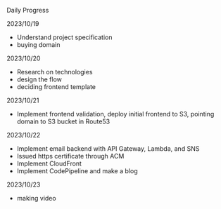 Daily Progress

2023/10/19
- Understand project specification
- buying domain

2023/10/20
- Research on technologies
- design the flow
- deciding frontend template

2023/10/21
- Implement frontend validation, deploy initial frontend to S3, pointing domain to S3 bucket in Route53

2023/10/22
- Implement email backend with API Gateway, Lambda, and SNS
- Issued https certificate through ACM
- Implement CloudFront
- Implement CodePipeline and make a blog

2023/10/23
- making video